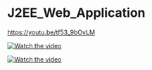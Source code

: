 # J2EE_Web_Application

https://youtu.be/tf53_9bOvLM

[![Watch the video](https://i.imgur.com/vKb2F1B.png)](https://youtu.be/tf53_9bOvLM)

[![Watch the video](https://i.imgur.com/vKb2F1B.png)](https://youtu.be/vt5fpE0bzSY)
